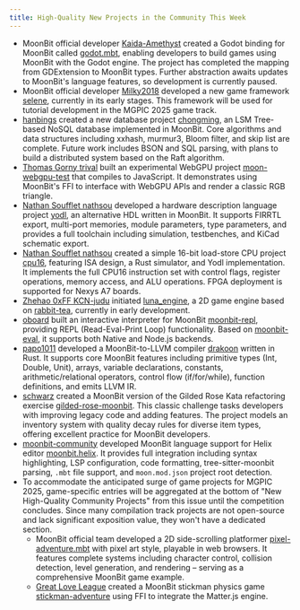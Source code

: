 ```yaml
---
title: High-Quality New Projects in the Community This Week
---
```


- MoonBit official developer [Kaida-Amethyst](https://github.com/Kaida-Amethyst) created a Godot binding for MoonBit called [godot.mbt](https://github.com/Kaida-Amethyst/godot.mbt), enabling developers to build games using MoonBit with the Godot engine. The project has completed the mapping from GDExtension to MoonBit types. Further abstraction awaits updates to MoonBit's language features, so development is currently paused.  
- MoonBit official developer [Milky2018](https://github.com/Milky2018) developed a new game framework [selene](https://github.com/Milky2018/selene), currently in its early stages. This framework will be used for tutorial development in the MGPIC 2025 game track.  
- [hanbings](https://github.com/hanbings) created a new database project [chongming](https://github.com/hanbings/chongming), an LSM Tree-based NoSQL database implemented in MoonBit. Core algorithms and data structures including xxhash, murmur3, Bloom filter, and skip list are complete. Future work includes BSON and SQL parsing, with plans to build a distributed system based on the Raft algorithm.  
- [Thomas Gorny trival](https://github.com/trival) built an experimental WebGPU project [moon-webgpu-test](https://github.com/trival/moon-webgpu-test) that compiles to JavaScript. It demonstrates using MoonBit's FFI to interface with WebGPU APIs and render a classic RGB triangle.  
- [Nathan Soufflet nathsou](https://github.com/nathsou) developed a hardware description language project [yodl](https://github.com/nathsou/yodl), an alternative HDL written in MoonBit. It supports FIRRTL export, multi-port memories, module parameters, type parameters, and provides a full toolchain including simulation, testbenches, and KiCad schematic export.  
- [Nathan Soufflet nathsou](https://github.com/nathsou) created a simple 16-bit load-store CPU project [cpu16](https://github.com/nathsou/cpu16), featuring ISA design, a Rust simulator, and Yodl implementation. It implements the full CPU16 instruction set with control flags, register operations, memory access, and ALU operations. FPGA deployment is supported for Nexys A7 boards.  
- [Zhehao 0xFF KCN-judu](https://github.com/KCN-judu) initiated [luna_engine](https://github.com/KCN-judu/luna_engine), a 2D game engine based on [rabbit-tea](https://github.com/moonbit-community/rabbit-tea), currently in early development.  
- [oboard](https://github.com/oboard) built an interactive interpreter for MoonBit [moonbit-repl](https://github.com/oboard/moonbit-repl), providing REPL (Read-Eval-Print Loop) functionality. Based on [moonbit-eval](https://github.com/oboard/moonbit-eval), it supports both Native and Node.js backends.  
- [papo1011](https://github.com/papo1011) developed a MoonBit-to-LLVM compiler [drakoon](https://github.com/papo1011/drakoon) written in Rust. It supports core MoonBit features including primitive types (Int, Double, Unit), arrays, variable declarations, constants, arithmetic/relational operators, control flow (if/for/while), function definitions, and emits LLVM IR.  
- [schwarz](https://github.com/schwarz) created a MoonBit version of the Gilded Rose Kata refactoring exercise [gilded-rose-moonbit](https://github.com/schwarz/gilded-rose-moonbit). This classic challenge tasks developers with improving legacy code and adding features. The project models an inventory system with quality decay rules for diverse item types, offering excellent practice for MoonBit developers.  
- [moonbit-community](https://github.com/moonbit-community) developed MoonBit language support for Helix editor [moonbit.helix](https://github.com/moonbit-community/moonbit.helix). It provides full integration including syntax highlighting, LSP configuration, code formatting, tree-sitter-moonbit parsing, `.mbt` file support, and `moon.mod.json` project root detection.  
- To accommodate the anticipated surge of game projects for MGPIC 2025, game-specific entries will be aggregated at the bottom of "New High-Quality Community Projects" from this issue until the competition concludes. Since many compilation track projects are not open-source and lack significant exposition value, they won't have a dedicated section.  
    - MoonBit official team developed a 2D side-scrolling platformer [pixel-adventure.mbt](https://github.com/moonbitlang/pixel-adventure.mbt) with pixel art style, playable in web browsers. It features complete systems including character control, collision detection, level generation, and rendering – serving as a comprehensive MoonBit game example.  
    - [Great Love League](https://github.com/Great-Love-League) created a MoonBit stickman physics game [stickman-adventure](https://github.com/Great-Love-League/stickman-adventure) using FFI to integrate the Matter.js engine.
